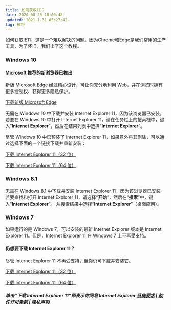 ```yaml
---
title: 如何获取IE？
date: 2020-08-25 18:00:48
updated: 2021-1-31 05:27:42
tag: 技巧
---
```


如何获取IE11，这是一个难以解决的问题。因为Chrome和Edge是我们常用的生产工具，为了怀旧，我们出了这个教程。
<!-- more -->
### Windows 10

#### Microsoft 推荐的新浏览器已推出

新版 Microsoft Edge 经过精心设计，可让你充分地利用 Web，并在浏览时拥有更多控制权、获得更多隐私保护。

[下载新版 Microsoft Edge](https://www.microsoft.com/edge)

无需在 Windows 10 中下载并安装 Internet Explorer 11，因为该浏览器已安装。若要在 Windows 10 中打开 Internet Explorer 11，请在任务栏上的搜索框中，键入“**Internet Explorer**”，然后在结果列表中选择“**Internet Explorer**”。 

尽管 Windows 10 中已预装了 Internet Explorer 11，如果意外将其删除，可以通过选择下面的一个链接下载并重新安装：

[下载 Internet Explorer 11（32 位）](https://go.microsoft.com/fwlink/?LinkId=324628)

[下载 Internet Explorer 11（64 位）](https://go.microsoft.com/fwlink/?LinkId=324629)


### Windows 8.1

无需在 Windows 8.1 中下载并安装 Internet Explorer 11，因为该浏览器已安装。 若要查找和打开 Internet Explorer 11，请选择“**开始**”，然后在“**搜索**”中，键入“**Internet Explorer**”。 从搜索结果中选择“**Internet Explorer**”（桌面应用）。


### Windows 7

如果运行的是 Windows 7，可以安装的最新 Internet Explorer 版本是 Internet Explorer 11。但是，Internet Explorer 11 在 Windows 7 上不再受支持。

#### 仍想要下载 Internet Explorer 11？

尽管 Internet Explorer 11 不再受支持，但你仍可下载并安装它。

[下载 Internet Explorer 11（32 位）](https://go.microsoft.com/fwlink/?LinkId=324628)

[下载 Internet Explorer 11（64 位）](https://go.microsoft.com/fwlink/?LinkId=324629)

 

##### 单击“下载 Internet Explorer 11”即表示你同意 Internet Explorer [系统要求](https://support.microsoft.com/zh-cn/help/11531) | [软件许可条款](https://support.microsoft.com/zh-cn/help/13783) | [隐私声明](https://privacy.microsoft.com/ie11-win8-privacy-statement)